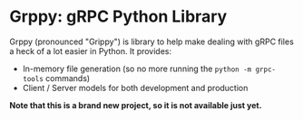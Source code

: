# Grppy: gRPC Python Library
Grppy (pronounced "Grippy") is library to help make dealing with gRPC files a heck of a lot easier in Python. 
It provides:

* In-memory file generation (so no more running the `python -m grpc-tools` commands)
* Client / Server models for both development and production

**Note that this is a brand new project, so it is not available just yet.**
